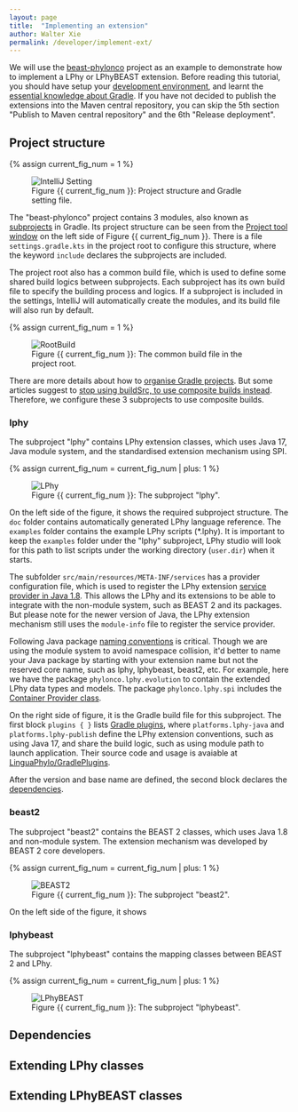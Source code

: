 ```yaml
---
layout: page
title:  "Implementing an extension"
author: Walter Xie
permalink: /developer/implement-ext/
---
```


We will use the [beast-phylonco](https://github.com/bioDS/beast-phylonco) project as an example
to demonstrate how to implement a LPhy or LPhyBEAST extension.
Before reading this tutorial, you should have setup your [development environment](/developer/setup-dev-env),
and learnt the [essential knowledge about Gradle](https://github.com/LinguaPhylo/linguaPhylo/blob/master/DEV_NOTE.md).
If you have not decided to publish the extensions into the Maven central repository,
you can skip the 5th section "Publish to Maven central repository" and the 6th "Release deployment".


## Project structure

{% assign current_fig_num = 1 %}

<figure class="image">
  <img src="IntelliJSetting.png" alt="IntelliJ Setting">
  <figcaption>Figure {{ current_fig_num }}: Project structure and Gradle setting file.</figcaption>
</figure>

The "beast-phylonco" project contains 3 modules, also known as
[subprojects](https://docs.gradle.org/current/userguide/multi_project_builds.html) in Gradle. 
Its project structure can be seen from the
[Project tool window](https://www.jetbrains.com/help/idea/project-tool-window.html)
on the left side of Figure {{ current_fig_num }}. 
There is a file `settings.gradle.kts` in the project root to configure this structure, 
where the keyword `include` declares the subprojects are included.

The project root also has a common build file, which is used to define some shared build logics between subprojects. 
Each subproject has its own build file to specify the building process and logics.
If a subproject is included in the settings, IntelliJ will automatically create the modules,
and its build file will also run by default. 

{% assign current_fig_num = 1 %}

<figure class="image">
  <img src="RootBuild.png" alt="RootBuild">
  <figcaption>Figure {{ current_fig_num }}: The common build file in the project root.</figcaption>
</figure>

There are more details about how to
[organise Gradle projects](https://docs.gradle.org/current/userguide/organizing_gradle_projects.html). 
But some articles suggest to
[stop using buildSrc, to use composite builds instead](https://proandroiddev.com/stop-using-gradle-buildsrc-use-composite-builds-instead-3c38ac7a2ab3).
Therefore, we configure these 3 subprojects to use composite builds.


### lphy

The subproject "lphy" contains LPhy extension classes, 
which uses Java 17, Java module system, and the standardised extension mechanism using SPI.

{% assign current_fig_num = current_fig_num | plus: 1 %}

<figure class="image">
  <img src="LPhy.png" alt="LPhy">
  <figcaption>Figure {{ current_fig_num }}: The subproject "lphy".</figcaption>
</figure>

On the left side of the figure, it shows the required subproject structure.
The `doc` folder contains automatically generated LPhy language reference.
The `examples` folder contains the example LPhy scripts (*.lphy).
It is important to keep the `examples` folder under the "lphy" subproject,
LPhy studio will look for this path to list scripts under the working directory (`user.dir`)
when it starts.

The subfolder `src/main/resources/META-INF/services` has a provider configuration file,
which is used to register the LPhy extension
[service provider in Java 1.8](https://docs.oracle.com/javase/tutorial/ext/basics/spi.html).
This allows the LPhy and its extensions to be able to integrate with the non-module system,
such as BEAST 2 and its packages.  
But please note for the newer version of Java, the LPhy extension mechanism still
uses the `module-info` file to register the service provider.

Following Java package [naming conventions](https://docs.oracle.com/javase/tutorial/java/package/namingpkgs.html)
is critical. Though we are using the module system to avoid namespace collision,
it'd better to name your Java package by starting with your extension name but not the reserved core name,
such as lphy, lphybeast, beast2, etc. 
For example, here we have the package `phylonco.lphy.evolution` to contain the extended LPhy data types and models.
The package `phylonco.lphy.spi` includes the
[Container Provider class](https://linguaphylo.github.io/programming/2021/07/19/lphy-extension.html).

On the right side of figure, it is the Gradle build file for this subproject.
The first block `plugins { }` lists [Gradle plugins](https://docs.gradle.org/current/userguide/plugin_reference.html),
where `platforms.lphy-java` and `platforms.lphy-publish` define the LPhy extension conventions,
such as using Java 17, and share the build logic, such as using module path to launch application.
Their source code and usage is avaiable at [LinguaPhylo/GradlePlugins](https://github.com/LinguaPhylo/GradlePlugins).

After the version and base name are defined, the second block declares the 
[dependencies](https://docs.gradle.org/current/userguide/declaring_dependencies.html).



### beast2

The subproject "beast2" contains the BEAST 2 classes, which uses Java 1.8 and non-module system. 
The extension mechanism was developed by BEAST 2 core developers.

{% assign current_fig_num = current_fig_num | plus: 1 %}

<figure class="image">
  <img src="BEAST2.png" alt="BEAST2">
  <figcaption>Figure {{ current_fig_num }}: The subproject "beast2".</figcaption>
</figure>

On the left side of the figure, it shows


### lphybeast

The subproject "lphybeast" contains the mapping classes between BEAST 2 and LPhy.

{% assign current_fig_num = current_fig_num | plus: 1 %}

<figure class="image">
  <img src="LPhyBEAST.png" alt="LPhyBEAST">
  <figcaption>Figure {{ current_fig_num }}: The subproject "lphybeast".</figcaption>
</figure>









## Dependencies




## Extending LPhy classes




## Extending LPhyBEAST classes


